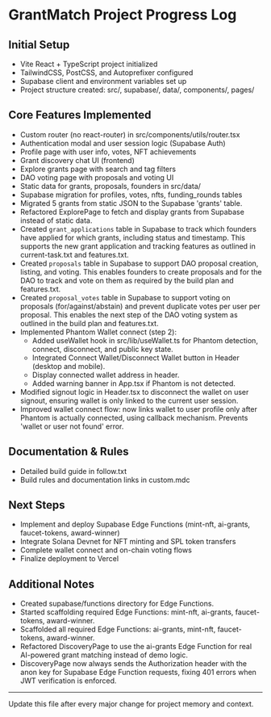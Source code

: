 # GrantMatch Project Progress Log

## Initial Setup
- Vite React + TypeScript project initialized
- TailwindCSS, PostCSS, and Autoprefixer configured
- Supabase client and environment variables set up
- Project structure created: src/, supabase/, data/, components/, pages/

## Core Features Implemented
- Custom router (no react-router) in src/components/utils/router.tsx
- Authentication modal and user session logic (Supabase Auth)
- Profile page with user info, votes, NFT achievements
- Grant discovery chat UI (frontend)
- Explore grants page with search and tag filters
- DAO voting page with proposals and voting UI
- Static data for grants, proposals, founders in src/data/
- Supabase migration for profiles, votes, nfts, funding_rounds tables
- Migrated 5 grants from static JSON to the Supabase 'grants' table.
- Refactored ExplorePage to fetch and display grants from Supabase instead of static data.
- Created `grant_applications` table in Supabase to track which founders have applied for which grants, including status and timestamp. This supports the new grant application and tracking features as outlined in current-task.txt and features.txt.
- Created `proposals` table in Supabase to support DAO proposal creation, listing, and voting. This enables founders to create proposals and for the DAO to track and vote on them as required by the build plan and features.txt.
- Created `proposal_votes` table in Supabase to support voting on proposals (for/against/abstain) and prevent duplicate votes per user per proposal. This enables the next step of the DAO voting system as outlined in the build plan and features.txt.
- Implemented Phantom Wallet connect (step 2):
  - Added useWallet hook in src/lib/useWallet.ts for Phantom detection, connect, disconnect, and public key state.
  - Integrated Connect Wallet/Disconnect Wallet button in Header (desktop and mobile).
  - Display connected wallet address in header.
  - Added warning banner in App.tsx if Phantom is not detected.
- Modified signout logic in Header.tsx to disconnect the wallet on user signout, ensuring wallet is only linked to the current user session.
- Improved wallet connect flow: now links wallet to user profile only after Phantom is actually connected, using callback mechanism. Prevents 'wallet or user not found' error.

## Documentation & Rules
- Detailed build guide in follow.txt
- Build rules and documentation links in custom.mdc

## Next Steps
- Implement and deploy Supabase Edge Functions (mint-nft, ai-grants, faucet-tokens, award-winner)
- Integrate Solana Devnet for NFT minting and SPL token transfers
- Complete wallet connect and on-chain voting flows
- Finalize deployment to Vercel

## Additional Notes
- Created supabase/functions directory for Edge Functions.
- Started scaffolding required Edge Functions: mint-nft, ai-grants, faucet-tokens, award-winner.
- Scaffolded all required Edge Functions: ai-grants, mint-nft, faucet-tokens, award-winner.
- Refactored DiscoveryPage to use the ai-grants Edge Function for real AI-powered grant matching instead of demo logic.
- DiscoveryPage now always sends the Authorization header with the anon key for Supabase Edge Function requests, fixing 401 errors when JWT verification is enforced.

---
Update this file after every major change for project memory and context. 